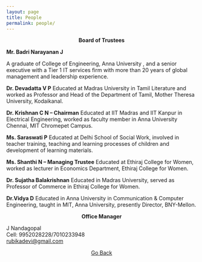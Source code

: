 ```yaml
---
layout: page
title: People
permalink: people/
---
```


<p style="text-align: center;"><strong>Board of Trustees</strong></p>
 

**Mr. Badri Narayanan J**

A graduate of College of Engineering, Anna University , and a senior executive with a Tier 1 IT services firm with more than 20 years of global management and leadership experience.

**Dr. Devadatta V P**
Educated at Madras University in Tamil Literature and worked as Professor and Head of the Department of Tamil, Mother Theresa University, Kodaikanal.

**Dr. Krishnan C N – Chairman**
Educated at IIT Madras and IIT Kanpur in Electrical Engineering, worked as faculty member in Anna University Chennai, MIT Chromepet Campus.

**Ms. Saraswati P**
Educated at Delhi School of Social Work, involved in teacher training, teaching and learning processes of children and development of learning materials.

**Ms. Shanthi N – Managing Trustee**
Educated at Ethiraj College for Women, worked as lecturer in Economics Department, Ethiraj College for Women.

**Dr. Sujatha Balakrishnan**
Educated in Madras University, served as  Professor of Commerce in Ethiraj College for Women.

**Dr.Vidya D**
Educated in Anna University in Communication & Computer Engineering, taught in MIT, Anna University, presently Director, BNY-Mellon.


<p style="text-align: center;"><strong>Office Manager</strong></p>


J Nandagopal  
Cell: 9952028228/7010233948  
rubikadevi@gmail.com


<p style="text-align: center;"><a href="#" onClick="history.go(-1)">Go Back</a></p>

